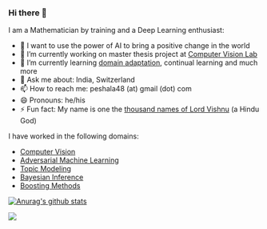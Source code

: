 ### Hi there 👋

I am a Mathematician by training and a Deep Learning enthusiast:

- :goal_net: I want to use the power of AI to bring a positive change in the world​
- 🔭 I’m currently working on master thesis project at [Computer Vision Lab](https://vision.ee.ethz.ch/)
- 🌱 I’m currently learning [domain adaptation](https://en.wikipedia.org/wiki/Domain_adaptation), continual learning and much more
- 💬 Ask me about: India, Switzerland
- 📫 How to reach me: peshala48 (at) gmail (dot) com
- 😄 Pronouns: he/his
- ⚡ Fun fact: My name is one the [thousand names of Lord Vishnu](https://en.wikipedia.org/wiki/Vishnu_Sahasran%C4%81ma) (a Hindu God)



I have worked in the following domains:

- [Computer Vision](https://en.wikipedia.org/wiki/Computer_vision)
- [Adversarial Machine Learning](https://en.wikipedia.org/wiki/Adversarial_machine_learning)
- [Topic Modeling](https://en.wikipedia.org/wiki/Topic_model)
- [Bayesian Inference](https://en.wikipedia.org/wiki/Bayesian_inference)
- [Boosting Methods](https://en.wikipedia.org/wiki/Boosting_(machine_learning))

[![Anurag's github stats](https://github-readme-stats.vercel.app/api?username=agpeshal&count_private=true&show_icons=true&hide=stars&theme=algolia)](https://github.com/anuraghazra/github-readme-stats)

<a href="https://github.com/agpeshal">
  <img align="center" src="https://github-readme-stats.vercel.app/api/top-langs/?username=agpeshal&hide=css,html&layout=compact" />
</a>
